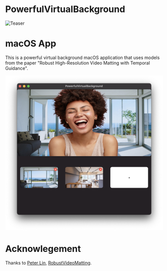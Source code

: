 # PowerfulVirtualBackground

![Teaser](https://github.com/PeterL1n/RobustVideoMatting/blob/master/documentation/image/teaser.gif)

# macOS App
This is a powerful virtual background macOS application that uses models from the paper "Robust High-Resolution Video Matting with Temporal Guidance".

<img width="500" alt="screen1" src="/documentation/screenshot.png">

# Acknowlegement

Thanks to [Peter Lin](https://github.com/PeterL1n), [RobustVideoMatting](https://github.com/PeterL1n/RobustVideoMatting).
